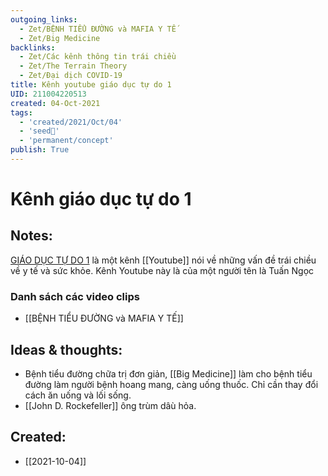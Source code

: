 ```yaml
---
outgoing_links:
  - Zet/BỆNH TIỂU ĐƯỜNG và MAFIA Y TẾ
  - Zet/Big Medicine
backlinks:
  - Zet/Các kênh thông tin trái chiều
  - Zet/The Terrain Theory
  - Zet/Đại dịch COVID-19
title: Kênh youtube giáo dục tự do 1
UID: 211004220513
created: 04-Oct-2021
tags:
  - 'created/2021/Oct/04'
  - 'seed🥜'
  - 'permanent/concept'
publish: True
---
```

# Kênh giáo dục tự do 1

## Notes:
[GIÁO DỤC TỰ DO 1](https://www.youtube.com/channel/UC1ZLReulPag5FZPZwyNppVg) là một kênh [[Youtube]] nói về những vấn đề trái chiều về y tế và sức khỏe. Kênh Youtube này là của một người tên là Tuấn Ngọc

### Danh sách các video clips
- [[BỆNH TIỂU ĐƯỜNG và MAFIA Y TẾ]]

## Ideas & thoughts:
- Bệnh tiểu đường chữa trị đơn giản, [[Big Medicine]] làm cho bệnh tiểu đường làm người bệnh hoang mang, càng uống thuốc. Chỉ cần thay đổi cách ăn uống và lối sống.
- [[John D. Rockefeller]] ông trùm dâù hỏa.
## Created:
- [[2021-10-04]]
